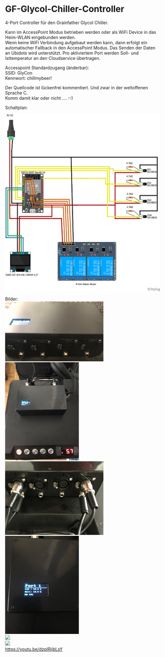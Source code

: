 # GF-Glycol-Chiller-Controller
4-Port Controller für den Grainfather Glycol Chiller.

Kann im AccessPoint Modus betrieben werden oder als WiFi Device in das Heim-WLAN eingebunden werden.   
Wenn keine WiFi Verbindung aufgebaut werden kann, dann erfolgt ein automatischer Fallback in den AccessPoint Modus. 
Das Senden der Daten an Ubidots wird unterstützt. Pro aktiviertem Port werden Soll- und Isttemperatur an den Cloudservice übertragen.

Accesspoint Standardzugang (änderbar):  
SSID: GlyCon  
Kennwort: chillmybeer!  

Der Quellcode ist lückenfrei kommentiert. Und zwar in der weltoffenen Sprache C.  
Komm damit klar oder nicht .... :-)   


Schaltplan:  
  
![](https://github.com/JensW2000/GF-Glycol-Chiller-Controller/blob/master/Schaltplan.png)  
 
Bilder:  
![](https://github.com/JensW2000/GF-Glycol-Chiller-Controller/blob/master/_images/0.jpg)  
![](https://github.com/JensW2000/GF-Glycol-Chiller-Controller/blob/master/_images/1.jpg)  
![](https://github.com/JensW2000/GF-Glycol-Chiller-Controller/blob/master/_images/2.jpg)  
![](https://github.com/JensW2000/GF-Glycol-Chiller-Controller/blob/master/_images/3.jpg)  
![](https://github.com/JensW2000/GF-Glycol-Chiller-Controller/blob/master/_images/4.jpg)  
![](https://github.com/JensW2000/GF-Glycol-Chiller-Controller/blob/master/_images/5.jpg)  
https://youtu.be/dzpIRjibLsY
